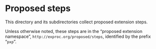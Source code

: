 # Proposed steps

This directory and its subdirectories collect proposed extension
steps.

Unless otherwise noted, these steps are in the “proposed extension
namespace”, `http://exproc.org/proposed/steps`, identified by the
prefix “`pxp`”.
